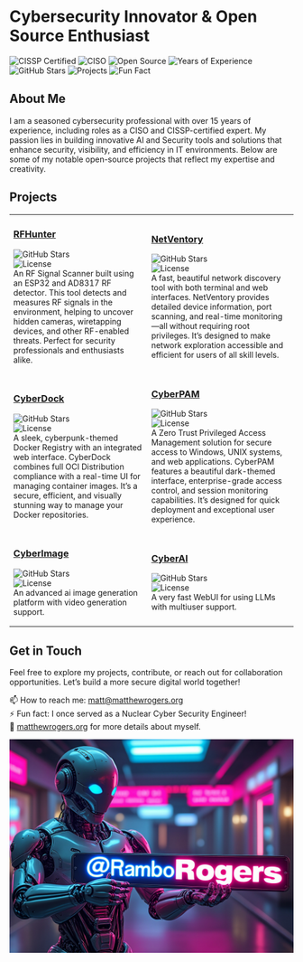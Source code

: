 # Cybersecurity Innovator & Open Source Enthusiast  
![CISSP Certified](https://img.shields.io/badge/CISSP-Certified-blue)  ![CISO](https://img.shields.io/badge/Role-CISO-important)  ![Open Source](https://img.shields.io/badge/Open%20Source-Enthusiast-success)  ![Years of Experience](https://img.shields.io/badge/Experience-15%2B%20Years-orange)  ![GitHub Stars](https://img.shields.io/github/stars/RamboRogers?label=GitHub%20Stars&style=social)  ![Projects](https://img.shields.io/badge/Projects-4%20and%20Counting-brightgreen)  ![Fun Fact](https://img.shields.io/badge/Fun%20Fact-Nuclear%20Cyber%20Security%20Engineer-ff69b4)  



## About Me  
I am a seasoned cybersecurity professional with over 15 years of experience, including roles as a CISO and CISSP-certified expert. My passion lies in building innovative AI and Security tools and solutions that enhance security, visibility, and efficiency in IT environments. Below are some of my notable open-source projects that reflect my expertise and creativity.  



## Projects  

<table>
  <tr><td>
    
### [RFHunter](https://github.com/RamboRogers/rfhunter)  
![GitHub Stars](https://img.shields.io/github/stars/RamboRogers/rfhunter?style=social)  
![License](https://img.shields.io/github/license/RamboRogers/rfhunter)  
An RF Signal Scanner built using an ESP32 and AD8317 RF detector. This tool detects and measures RF signals in the environment, helping to uncover hidden cameras, wiretapping devices, and other RF-enabled threats. Perfect for security professionals and enthusiasts alike.  

</td><td>

### [NetVentory](https://github.com/RamboRogers/netventory)  
![GitHub Stars](https://img.shields.io/github/stars/RamboRogers/netventory?style=social)  
![License](https://img.shields.io/github/license/RamboRogers/netventory)  
A fast, beautiful network discovery tool with both terminal and web interfaces. NetVentory provides detailed device information, port scanning, and real-time monitoring—all without requiring root privileges. It’s designed to make network exploration accessible and efficient for users of all skill levels.  

</td></tr><tr><td>
  
### [CyberDock](https://github.com/RamboRogers/cyberdock)  
![GitHub Stars](https://img.shields.io/github/stars/RamboRogers/cyberdock?style=social)  
![License](https://img.shields.io/github/license/RamboRogers/cyberdock)  
A sleek, cyberpunk-themed Docker Registry with an integrated web interface. CyberDock combines full OCI Distribution compliance with a real-time UI for managing container images. It’s a secure, efficient, and visually stunning way to manage your Docker repositories.  

</td><td>
  
### [CyberPAM](https://github.com/RamboRogers/cyberpamnow)  
![GitHub Stars](https://img.shields.io/github/stars/RamboRogers/cyberpamnow?style=social)  
![License](https://img.shields.io/github/license/RamboRogers/cyberpamnow)  
A Zero Trust Privileged Access Management solution for secure access to Windows, UNIX systems, and web applications. CyberPAM features a beautiful dark-themed interface, enterprise-grade access control, and session monitoring capabilities. It’s designed for quick deployment and exceptional user experience.  

</td></tr><tr><td>

### [CyberImage](https://github.com/RamboRogers/cyberimage)  
![GitHub Stars](https://img.shields.io/github/stars/RamboRogers/cyberimage?style=social)  
![License](https://img.shields.io/github/license/RamboRogers/cyberimage)  
An advanced ai image generation platform with video generation support.

</td><td>

### [CyberAI](https://github.com/RamboRogers/cyberai)  
![GitHub Stars](https://img.shields.io/github/stars/RamboRogers/cyberai?style=social)  
![License](https://img.shields.io/github/license/RamboRogers/cyberai)  
A very fast WebUI for using LLMs with multiuser support.

</td></tr>
</table>



## Get in Touch  
Feel free to explore my projects, contribute, or reach out for collaboration opportunities. Let’s build a more secure digital world together!  

📫 How to reach me: [matt@matthewrogers.org](mailto:matt@matthewrogers.org)  
⚡ Fun fact: I once served as a Nuclear Cyber Security Engineer!  
🔗 [matthewrogers.org](http://matthewrogers.org) for more details about myself.  

<div align="center">
<img src="https://github.com/RamboRogers/cyberpamnow/raw/master/media/ramborogers.png" width=512>
</div>

